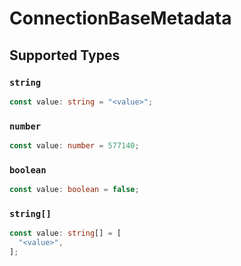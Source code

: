 # ConnectionBaseMetadata


## Supported Types

### `string`

```typescript
const value: string = "<value>";
```

### `number`

```typescript
const value: number = 577140;
```

### `boolean`

```typescript
const value: boolean = false;
```

### `string[]`

```typescript
const value: string[] = [
  "<value>",
];
```

